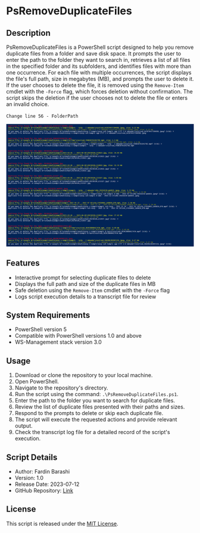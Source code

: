 # PsRemoveDuplicateFiles

## Description
PsRemoveDuplicateFiles is a PowerShell script designed to help you remove duplicate files from a folder and save disk space. It prompts the user to enter the path to the folder they want to search in, retrieves a list of all files in the specified folder and its subfolders, and identifies files with more than one occurrence. For each file with multiple occurrences, the script displays the file's full path, size in megabytes (MB), and prompts the user to delete it. If the user chooses to delete the file, it is removed using the `Remove-Item` cmdlet with the `-Force` flag, which forces deletion without confirmation. The script skips the deletion if the user chooses not to delete the file or enters an invalid choice.

`Change line 56 - FolderPath `

![Screenshot](https://github.com/fardinbarashi/PsRemoveDuplicateFiles/blob/main/Screenshot.PNG)



## Features
- Interactive prompt for selecting duplicate files to delete
- Displays the full path and size of the duplicate files in MB
- Safe deletion using the `Remove-Item` cmdlet with the `-Force` flag
- Logs script execution details to a transcript file for review

## System Requirements
- PowerShell version 5
- Compatible with PowerShell versions 1.0 and above
- WS-Management stack version 3.0

## Usage
1. Download or clone the repository to your local machine.
2. Open PowerShell.
3. Navigate to the repository's directory.
4. Run the script using the command: `.\PsRemoveDuplicateFiles.ps1`.
5. Enter the path to the folder you want to search for duplicate files.
6. Review the list of duplicate files presented with their paths and sizes.
7. Respond to the prompts to delete or skip each duplicate file.
8. The script will execute the requested actions and provide relevant output.
9. Check the transcript log file for a detailed record of the script's execution.

## Script Details
- Author: Fardin Barashi
- Version: 1.0
- Release Date: 2023-07-12
- GitHub Repository: [Link](https://github.com/fardinbarashi/PsRemoveDuplicateFiles)

## License
This script is released under the [MIT License](LICENSE).
